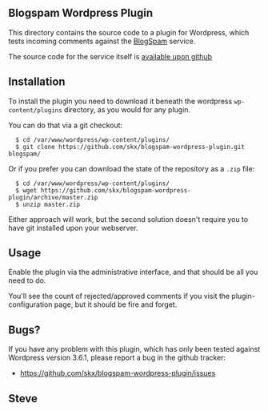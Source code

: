 Blogspam Wordpress Plugin
-------------------------

This directory contains the source code to a plugin
for Wordpress, which tests incoming comments against
the [BlogSpam](http://blogspam.net/) service.

The source code for the service itself is [available upon github](https://github.com/skx/blogspam.js/)



Installation
------------

To install the plugin you need to download it beneath the wordpress `wp-content/plugins` directory,
as you would for any plugin.

You can do that via a git checkout:

      $ cd /var/www/wordpress/wp-content/plugins/
      $ git clone https://github.com/skx/blogspam-wordpress-plugin.git blogspam/

Or if you prefer you can download the state of the repository as a `.zip` file:

      $ cd /var/www/wordpress/wp-content/plugins/
      $ wget https://github.com/skx/blogspam-wordpress-plugin/archive/master.zip
      $ unzip master.zip

Either approach will work, but the second solution doesn't require you to have git installed upon your webserver.



Usage
-----

Enable the plugin via the administrative interface, and that should be all you need to do.

You'll see the count of rejected/approved comments if you visit the plugin-configuration
page, but it should be fire and forget.


Bugs?
-----

If you have any problem with this plugin, which has only
been tested against Wordpress version 3.6.1, please
report a bug in the github tracker:

 * https://github.com/skx/blogspam-wordpress-plugin/issues


Steve
---
